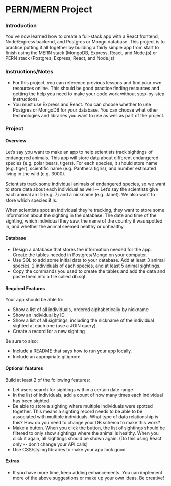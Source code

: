 # PERN/MERN Project

### Introduction
You've now learned how to create a full-stack app with a React frontend, Node/Express backend, and Postgres or Mongo database. This project is to practice putting it all together by building a fairly simple app from start to finish using the MERN stack (MongoDB, Express, React, and Node.js) or PERN stack (Postgres, Express, React, and Node.js)

### Instructions/Notes
- For this project, you can reference previous lessons and find your own resources online. This should be good practice finding resources and getting the help you need to make your code work without step-by-step instructions.
- You must use Express and React. You can choose whether to use Postgres or MongoDB for your database. You can choose what other technologies and libraries you want to use as well as part of the project.

### Project
#### Overview
Let’s say you want to make an app to help scientists track sightings of endangered animals. 
This app will store data about different endangered species (e.g. polar bears, tigers). For each species, it should store name (e.g. tiger), scientific name (e.g. Panthera tigris), and number estimated living in the wild (e.g. 3000). 

Scientists track some individual animals of endangered species, so we want to store data about each individual as well -- Let’s say the scientists give each animal an ID (e.g. 7) and a nickname (e.g. Janet). We also want to store which species it is.

When scientists spot an individual they’re tracking, they want to store some information about the sighting in the database: The date and time of the sighting, which individual they saw, the name of the country it was spotted in, and whether the animal seemed healthy or unhealthy.

#### Database
- Design a database that stores the information needed for the app. Create the tables needed in Postgres/Mongo on your computer.
- Use SQL to add some initial data to your database. Add at least 3 animal species, 2 individuals of each species, and at least 5 animal sightings.
- Copy the commands you used to create the tables and add the data and paste them into a file called db.sql

#### Required Features
Your app should be able to:
- Show a list of all individuals, ordered alphabetically by nickname
- Show an individual by ID
- Show a list of all sightings, including the nickname of the individual sighted at each one (use a JOIN query).
- Create a record for a new sighting

Be sure to also:
- Include a README that says how to run your app locally. 
- Include an appropriate gitignore.

#### Optional features
Build at least 2 of the following features:
- Let users search for sightings within a certain date range
- In the list of individuals, add a count of how many times each individual has been sighted
- Be able to store a sighting where multiple individuals were spotted together. This means a sighting record needs to be able to be associated with multiple individuals. What type of data relationship is this? How do you need to change your DB schema to make this work?
- Make a button. When you click the button, the list of sightings should be filtered to only show sightings where the animal is healthy. When you click it again, all sightings should be shown again. (Do this using React only -- don’t change your API calls)
- Use CSS/styling libraries to make your app look good

#### Extras
- If you have more time, keep adding enhancements. You can implement more of the above suggestions or make up your own ideas. Be creative!
